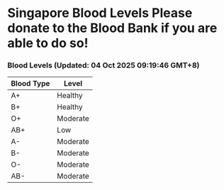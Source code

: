 Singapore Blood Levels
 Please donate to the Blood Bank if you are able to do so!
================================================================================================================================

### Blood Levels (Updated: 04 Oct 2025 09:19:46 GMT+8)
| Blood Type | Level     |
|------------|-----------|
| A+     | Healthy |
| B+     | Healthy |
| O+     | Moderate |
| AB+     | Low |
| A-     | Moderate |
| B-     | Moderate |
| O-     | Moderate |
| AB-     | Moderate |
